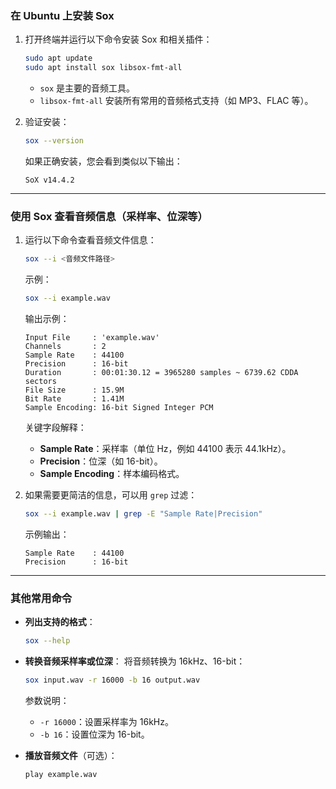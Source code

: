 ### 在 Ubuntu 上安装 Sox

1. 打开终端并运行以下命令安装 Sox 和相关插件：

   ```bash
   sudo apt update
   sudo apt install sox libsox-fmt-all
   ```

   - `sox` 是主要的音频工具。
   - `libsox-fmt-all` 安装所有常用的音频格式支持（如 MP3、FLAC 等）。

2. 验证安装：
   ```bash
   sox --version
   ```

   如果正确安装，您会看到类似以下输出：
   ```
   SoX v14.4.2
   ```

---

### 使用 Sox 查看音频信息（采样率、位深等）

1. 运行以下命令查看音频文件信息：
   ```bash
   sox --i <音频文件路径>
   ```
   示例：
   ```bash
   sox --i example.wav
   ```

   输出示例：
   ```
   Input File     : 'example.wav'
   Channels       : 2
   Sample Rate    : 44100
   Precision      : 16-bit
   Duration       : 00:01:30.12 = 3965280 samples ~ 6739.62 CDDA sectors
   File Size      : 15.9M
   Bit Rate       : 1.41M
   Sample Encoding: 16-bit Signed Integer PCM
   ```

   关键字段解释：
   - **Sample Rate**：采样率（单位 Hz，例如 44100 表示 44.1kHz）。
   - **Precision**：位深（如 16-bit）。
   - **Sample Encoding**：样本编码格式。

2. 如果需要更简洁的信息，可以用 `grep` 过滤：
   ```bash
   sox --i example.wav | grep -E "Sample Rate|Precision"
   ```

   示例输出：
   ```
   Sample Rate    : 44100
   Precision      : 16-bit
   ```

---

### 其他常用命令

- **列出支持的格式**：
  ```bash
  sox --help
  ```

- **转换音频采样率或位深**：
  将音频转换为 16kHz、16-bit：
  ```bash
  sox input.wav -r 16000 -b 16 output.wav
  ```
  参数说明：
  - `-r 16000`：设置采样率为 16kHz。
  - `-b 16`：设置位深为 16-bit。

- **播放音频文件**（可选）：
  ```bash
  play example.wav
  ```